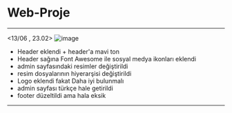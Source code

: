 # Web-Proje


-----------------------------------------------------------------
<13/06 , 23.02> 
![image](https://user-images.githubusercontent.com/56133248/173435549-8049a64a-9ca6-458a-b52e-3d448ed5f20a.png)

- Header eklendi + header'a mavi ton
- Header sağına Font Awesome ile sosyal medya ikonları eklendi
- admin sayfasındaki resimler değiştirildi
- resim dosyalarının hiyerarşisi değiştirildi 
- Logo eklendi fakat Daha iyi bulunmalı 
- admin sayfası türkçe hale getirildi 
- footer düzeltildi ama hala eksik 
-----------------------------------------------------------------
